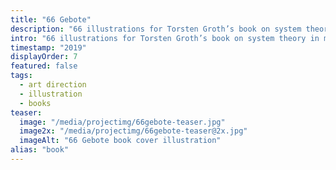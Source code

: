 ```yaml
---
title: "66 Gebote"
description: "66 illustrations for Torsten Groth’s book on system theory in management (Carl Auer Verlag)."
intro: "66 illustrations for Torsten Groth’s book on system theory in management (Carl Auer Verlag)."
timestamp: "2019"
displayOrder: 7
featured: false
tags:
  - art direction
  - illustration
  - books
teaser:
  image: "/media/projectimg/66gebote-teaser.jpg"
  image2x: "/media/projectimg/66gebote-teaser@2x.jpg"
  imageAlt: "66 Gebote book cover illustration"
alias: "book"
---
```

